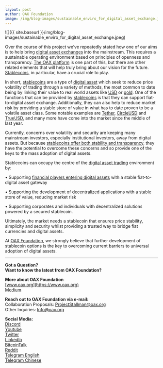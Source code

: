 ```yaml
---
layout: post
author: OAX Foundation
image: /img/blog-images/sustainable_enviro_for_digital_asset_exchange.jpeg
---
```

![]({{ site.baseurl }}/img/blog-images/sustainable_enviro_for_digital_asset_exchange.jpeg)

Over the course of this project we’ve repeatedly stated how one of our aims is to help bring [digital asset exchanges](https://coinmarketcap.com/rankings/exchanges/) into the mainstream. This requires a sustainable operating environment based on principles of openness and transparency. [The OAX platform](https://www.oax.org/en) is one part of this, but there are other related elements that will help truly bring about our vision for the future. [Stablecoins](https://cryptocurrencyfacts.com/what-is-a-stable-coin/), in particular, have a crucial role to play.

In short, [stablecoins](https://www.cbinsights.com/research/report/what-are-stablecoins/) are a type of [digital asset](https://www.techopedia.com/definition/23367/digital-asset) which seek to reduce price volatility of trading through a variety of methods, the most common to date being by linking their value to real world assets like [USD](https://www.xe.com/currency/usd-us-dollar) or [gold](https://www.kitco.com/charts/livegold.html). One of the functions that can be provided by [stablecoins](https://media.consensys.net/the-state-of-stablecoins-2018-79ccb9988e63?gi=f47650856065) is that they can support fiat-to-digital asset exchange. Additionally, they can also help to reduce market risk by providing a stable store of value in what has to date proven to be a volatile asset class. Some notable examples are [Tether](https://tether.to), [CircleUSD](https://www.circle.com/en/usdc) and [TrueUSD](https://www.trusttoken.com/trueusd/), and many more have come into the market since the middle of last year.

Currently, concerns over volatility and security are keeping many mainstream investors, especially institutional investors, away from digital assets. But because [stablecoins offer both stability and transparency](https://www.forbes.com/sites/geraldfenech/2018/12/07/the-rise-of-the-stable-coins-will-they-be-the-next-to-endure-regulatory-scrutiny-from-the-sec/#12075b101601), they have the potential to overcome these concerns and so provide one of the keys to the mass adoption of digital assets.

Stablecoins can occupy the centre of the [digital asset trading](https://www.coindesk.com/fidelity-looking-to-expand-digital-asset-trading-beyond-bitcoin-and-ether) environment by:

• Supporting [financial players entering digital assets](https://www.ccn.com/institutional-crypto-adoption-grows-but-will-big-banks-make-a-splash-in-2019) with a stable fiat-to-digital asset gateway

• Supporting the development of decentralized applications with a stable store of value, reducing market risk

• Supporting corporates and individuals with decentralized solutions powered by a secured stablecoin.

Ultimately, the market needs a stablecoin that ensures price stability, simplicity and security whilst providing a trusted way to bridge fiat currencies and digital assets.

At [OAX Foundation](https://www.oax.org/en), we strongly believe that further development of stablecoin options is the key to overcoming current barriers to universal adoption of digital assets.

---

**Got a Question?**  
**Want to know the latest from OAX Foundation?**  

**More about OAX Foundation**  
[www.oax.org](https://www.oax.org)  
[Medium](https://medium.com/@OAX_Foundation)  

**Reach out to OAX Foundation via e-mail:**  
Collaboration Proposals: [ProjectStallman@oax.org](mailto:ProjectStallman@oax.org)  
Other Inquiries: [Info@oax.org](mailto:Info@oax.org)  

**Social Media:**  
[Discord](https://discordapp.com/invite/ZH5YHkb)  
[Youtube](https://bit.ly/2Bvsk73)  
[Twitter](https://twitter.com/OAX_Foundation)  
[LinkedIn](https://www.linkedin.com/company/oax-foundation/)  
[BitcoinTalk](http://bitcointalk.org/index.php?topic=1943946)  
[Reddit](https://www.reddit.com/r/OpenANX/)  
[Telegram English](https://t.me/openanxteam)  
[Telegram Chinese](https://t.me/oax_cn)  